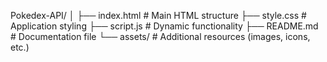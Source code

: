 Pokedex-API/
│
├── index.html       # Main HTML structure
├── style.css        # Application styling
├── script.js        # Dynamic functionality
├── README.md        # Documentation file
└── assets/          # Additional resources (images, icons, etc.)
